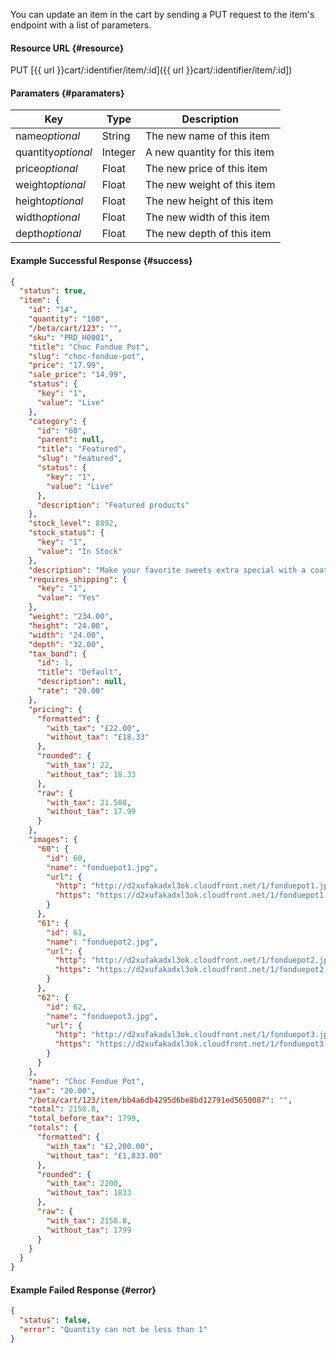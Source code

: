 <!--
@title GET cart/:identifier/item/:id
@author Moltin Ltd
@description Updates a cart item by identifier

@sidebar 1
@family Cart
@rate No
@auth Yes
@format JSON
@http PUT
@version beta
-->

You can update an item in the cart by sending a PUT request to the item's endpoint with a list of parameters.


#### Resource URL	{#resource}
PUT [{{ url }}cart/:identifier/item/:id]({{ url }}cart/:identifier/item/:id])


#### Paramaters	{#paramaters}
Key | Type | Description
--- | ---- | -----------
name*optional* | String | The new name of this item
quantity*optional* | Integer | A new quantity for this item
price*optional* | Float | The new price of this item
weight*optional* | Float | The new weight of this item
height*optional* | Float | The new height of this item
width*optional* | Float | The new width of this item
depth*optional* | Float | The new depth of this item


#### Example Successful Response	{#success}
``` json
{
  "status": true,
  "item": {
    "id": "14",
    "quantity": "100",
    "/beta/cart/123": "",
    "sku": "PRD_H0001",
    "title": "Choc Fondue Pot",
    "slug": "choc-fondue-pot",
    "price": "17.99",
    "sale_price": "14.99",
    "status": {
      "key": "1",
      "value": "Live"
    },
    "category": {
      "id": "60",
      "parent": null,
      "title": "Featured",
      "slug": "featured",
      "status": {
        "key": "1",
        "value": "Live"
      },
      "description": "Featured products"
    },
    "stock_level": 8892,
    "stock_status": {
      "key": "1",
      "value": "In Stock"
    },
    "description": "Make your favorite sweets extra special with a coating of freshly melted Chocolate! This chocolate Fondue set makes dessert a fun shared experience, perfect for a romantic meal or for celebrations with friends and family. Always a great gift idea for the chocoholic in your life!",
    "requires_shipping": {
      "key": "1",
      "value": "Yes"
    },
    "weight": "234.00",
    "height": "24.00",
    "width": "24.00",
    "depth": "32.00",
    "tax_band": {
      "id": 1,
      "title": "Default",
      "description": null,
      "rate": "20.00"
    },
    "pricing": {
      "formatted": {
        "with_tax": "£22.00",
        "without_tax": "£18.33"
      },
      "rounded": {
        "with_tax": 22,
        "without_tax": 18.33
      },
      "raw": {
        "with_tax": 21.588,
        "without_tax": 17.99
      }
    },
    "images": {
      "60": {
        "id": 60,
        "name": "fonduepot1.jpg",
        "url": {
          "http": "http://d2xufakadxl3ok.cloudfront.net/1/fonduepot1.jpg",
          "https": "https://d2xufakadxl3ok.cloudfront.net/1/fonduepot1.jpg"
        }
      },
      "61": {
        "id": 61,
        "name": "fonduepot2.jpg",
        "url": {
          "http": "http://d2xufakadxl3ok.cloudfront.net/1/fonduepot2.jpg",
          "https": "https://d2xufakadxl3ok.cloudfront.net/1/fonduepot2.jpg"
        }
      },
      "62": {
        "id": 62,
        "name": "fonduepot3.jpg",
        "url": {
          "http": "http://d2xufakadxl3ok.cloudfront.net/1/fonduepot3.jpg",
          "https": "https://d2xufakadxl3ok.cloudfront.net/1/fonduepot3.jpg"
        }
      }
    },
    "name": "Choc Fondue Pot",
    "tax": "20.00",
    "/beta/cart/123/item/bb4a6db4295d6be8bd12791ed5650087": "",
    "total": 2158.8,
    "total_before_tax": 1799,
    "totals": {
      "formatted": {
        "with_tax": "£2,200.00",
        "without_tax": "£1,833.00"
      },
      "rounded": {
        "with_tax": 2200,
        "without_tax": 1833
      },
      "raw": {
        "with_tax": 2158.8,
        "without_tax": 1799
      }
    }
  }
}
```

#### Example Failed Response	{#error}
``` json
{
  "status": false,
  "error": "Quantity can not be less than 1"
}
```
